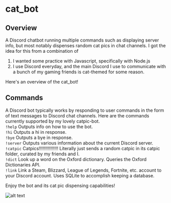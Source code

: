 # cat_bot
## Overview
A Discord chatbot running multiple commands such as displaying server info, but most notably dispenses random cat pics in chat channels.
I got the idea for this from a combination of 
1. I wanted some practice with Javascript, specifically with Node.js
2. I use Discord everyday, and the main Discord I use to communicate with a bunch of my gaming friends is cat-themed for some reason.

Here's an overview of the cat_bot!

## Commands
A Discord bot typically works by responding to user commands in the form of text messages to Discord chat channels. Here are the
commands currently supported by my lovely catpic-bot.  
`!help` Outputs info on how to use the bot.  
`!hi` Outputs a hi in response.  
`!bye` Outputs a bye in response.  
`!server` Outputs various information about the current Discord server.  
`!catpic` Catpics!!!!!!!!!!!!!!! Literally just sends a random catpic in its catpic folder, curated by my friends and I.  
`!dict` Look up a word on the Oxford dictionary. Queries the Oxford Dictionaries API.  
`!link` Link a Steam, Blizzard, League of Legends, Fortnite, etc. account to your Discord account. Uses SQLite to accomplish keeping a database. 

Enjoy the bot and its cat pic dispensing capabilities!

![alt text][logo]

[logo]: https://raw.githubusercontent.com/chrisvthai/catpic_bot/master/pics/To-infinity-and-beyond.jpeg "To infinity and beyond!"
